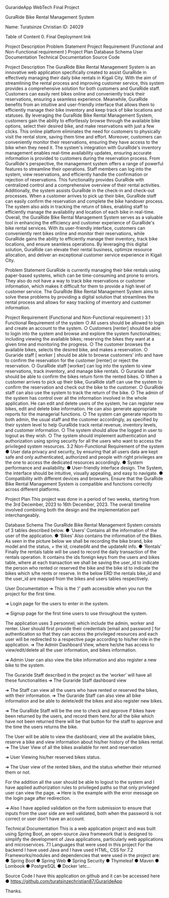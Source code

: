 GurarideApp
WebTech Final Project

GuraRide Bike Rental Management System

Name: Turatsinze Christian ID: 24029

Table of Content 0. Final Deployment link

Project Description
Problem Statement
Project Requirement (Functional and Non-Functional requirement )
Project Plan
Database Schema
User Documentation
Technical Documentation
Source Code
 

Project Description The GuraRide Bike Rental Management System is an innovative web application specifically created to assist GuraRide in effectively managing their daily bike rentals in Kigali City. With the aim of streamlining the rental process and improving customer service, this system provides a comprehensive solution for both customers and GuraRide staff. Customers can easily rent bikes online and conveniently track their reservations, ensuring a seamless experience. Meanwhile, GuraRide benefits from an intuitive and user-friendly interface that allows them to efficiently manage their bike inventory and keep track of bike locations and statuses. By leveraging the GuraRide Bike Rental Management System, customers gain the ability to effortlessly browse through the available bike options, select their desired bike, and make reservations with just a few clicks. This online platform eliminates the need for customers to physically visit the rental store, saving them time and effort. Moreover, customers can conveniently monitor their reservations, ensuring they have access to the bike when they need it. The system's integration with GuraRide's inventory management enables real-time availability updates, ensuring accurate information is provided to customers during the reservation process. From GuraRide's perspective, the management system offers a range of powerful features to streamline their operations. Staff members can log into the system, view reservations, and efficiently handle the confirmation or rejection of reservations. This functionality provides GuraRide with centralized control and a comprehensive overview of their rental activities. Additionally, the system assists GuraRide in the check-in and check-out processes. When a customer arrives to pick up their bike, GuraRide staff can easily confirm the reservation and complete the bike handover process. The system also aids in tracking the return of bikes, enabling staff to efficiently manage the availability and location of each bike in real-time. Overall, the GuraRide Bike Rental Management System serves as a valuable tool in enhancing the efficiency and customer experience of GuraRide's bike rental services. With its user-friendly interface, customers can conveniently rent bikes online and monitor their reservations, while GuraRide gains the ability to efficiently manage their inventory, track bike locations, and ensure seamless operations. By leveraging this digital solution, GuraRide can elevate their rental business, optimize resource allocation, and deliver an exceptional customer service experience in Kigali City.

Problem Statement GuraRide is currently managing their bike rentals using paper-based systems, which can be time-consuming and prone to errors. They also do not have a way to track bike reservations or customer information, which makes it difficult for them to provide a high level of customer service. The GuraRide Bike Rental Management System aims to solve these problems by providing a digital solution that streamlines the rental process and allows for easy tracking of inventory and customer information.

Project Requirement (Functional and Non-Functional requirement ) 3.1 Functional Requirement of the system ○ All users should be allowed to login and create an account to the system. ○ Customers [renter] should be able to login into the system and browse and explore the system functionalities; including viewing the available bikes; reserving the bikes they want at a given time and monitoring the progress. ○ The customer browses the available bikes, selects the desired bike, and makes a reservation. ○ Guraride staff [ worker ] should be able to browse customers' info and have to confirm the reservation for the customer [renter] or reject the reservation. ○ GuraRide staff [worker] can log into the system to view reservations, track inventory, and manage bike rentals. ○ Guraride staff should be able to confirm the bikes return form the rented bikes. ○ When a customer arrives to pick up their bike, GuraRide staff can use the system to confirm the reservation and check out the bike to the customer. ○ GuraRide staff can also use the system to track the return of the bike. ○ The admin of the system has control over all the information involved in the whole application. He can edit and delete users of the system, he can register new bikes, edit and delete bike information. He can also generate appropriate reports for the managerial functions. ○ The system can generate reports to both admin, the usual staff and the customer accordingly, as specified by their system level to help GuraRide track rental revenue, inventory levels, and customer information. ○ The system should allow the logged in user to logout as they wish. ○ The system should implement authentication and authorization using spring security for all the users who want to access the privileged system resources. 3.2 Non-Functional Requirement of the system ● User data privacy and security, by ensuring that all users data are kept safe and only authenticated, authorized and people with right privileges are the one to access the dedicated resources accordingly. ● System performance and availability. ● User-friendly interface design. The System, the interface should be intuitive, visually appealing, and easy to navigate. ● Compatibility with different devices and browsers. Ensure that the GuraRide Bike Rental Management System is compatible and functions correctly across different platforms.

Project Plan This project was done in a period of two weeks, starting from the 3rd December, 2023 to 16th December, 2023. The overall timeline involved combining both the design and the implementation part interchangeably.

Database Schema The GuraRide Bike Rental Management System consists of 3 tables described below. ● ‘Users’ Contains all the information of the user of the application. ● ‘Bikes’ Also contains the information of the Bikes. As seen in the picture below we shall be recording the bike brand, bike model and the status, + the id, createdAt and the updateAt info. ● ‘Rentals’ Finally the rentals table will be used to record the daily transaction of the rentals operation. It contains the ids foreign keys from the users and bikes table, where at each transaction we shall be saving the user_id to indicate the person who rented or reserved the bike and the bike id to indicate the bikes which s/he rents or reserve. In the below ERD the rentals bike_id and the user_id are mapped from the bikes and users tables respectively.

User Documentation ➔ This is the ‘/’ path accessible when you run the project for the first time.

➔ Login page for the users to enter in the system.

➔ Signup page for the first time users to use throughout the system.

The application uses 3 personnel; which include the admin, worker and renter. User should first provide their credentials [email and password ] for authentication so that they can access the privileged resources and each user will be redirected to a respective page according to his/her role in the application. ➔ The Admin Dashboard View, where he/she has access to view/edit/delete all the user information, and bikes information.

➔ Admin User can also view the bike information and also register a new bike to the system.

The Guraride Staff described in the project as the ‘worker’ will have all these functionalities ➔ The Guraride Staff dashboard view

➔ The Staff can view all the users who have rented or reserved the bikes, with their information. ➔ The Guraride Staff can also view all bike information and be able to delete/edit the bikes and also register new bikes.

➔ The GuraRide Staff will be the one to check and approve if bikes have been returned by the users, and record them here.for all the bike which have not been returned there will be that button for the staff to approve and the time the users returns the bike.

The User will be able to view the dashboard, view all the available bikes, reserve a bike and view information about his/her history of the bikes rental. ➔ The User View of all the bikes available for rent and reservation

➔ User Viewing his/her reserved bikes status.

➔ The User view of the rented bikes, and the status whether their returned them or not.

For the addition all the user should be able to logout to the system and I have applied authorization rules to privileged paths so that only privileged user can view the page. ➔ Here is the example with the error message on the login page after redirection.

➔ Also I have applied validation on the form submission to ensure that inputs from the user side are well validated, both when the password is not correct or user don’t have an account.

Technical Documentation This is a web application project and was built using Spring Boot, an open-source Java framework that is designed to simplify the development of Java applications, particularly web applications and microservices. 7.1 Languages that were used in this project For the backend I have used Java and I have used HTML, CSS for 7.2 Frameworks/modules and dependencies that were used in the project are: ● Spring Boot ● Spring Web ● Spring Security ● Thymeleaf ● Maven ● Lombook ● PostgreSQL ● Docker \etc…

Source Code I have this application on github and it can be accessed here ● https://github.com/turatsinzechristian87/GurarideApp

Thanks.
